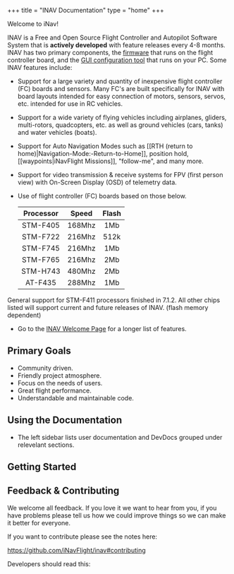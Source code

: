 +++
title = "INAV Documentation"
type = "home"
+++

Welcome to iNav!

INAV is a Free and Open Source Flight Controller and Autopilot Software System that is **actively developed** with feature releases every 4-8 months. INAV has two primary components, the [firmware](https://github.com/iNavFlight/inav/releases/) that runs on the flight controller board, and the [GUI configuration tool](https://github.com/iNavFlight/inav-configurator/releases/) that runs on your PC. Some INAV features include:

- Support for a large variety and quantity of inexpensive flight controller (FC) boards and sensors. Many FC's are built specifically for INAV with board layouts intended for easy connection of motors, sensors, servos, etc. intended for use in RC vehicles.
- Support for a wide variety of flying vehicles including airplanes, gliders, multi-rotors, quadcopters, etc. as well as ground vehicles (cars, tanks) and water vehicles (boats).
- Support for Auto Navigation Modes such as [[RTH (return to home)|Navigation-Mode:-Return-to-Home]], position hold, [[waypoints|iNavFlight Missions]], "follow-me", and many more.
- Support for video transmission & receive systems for FPV (first person view) with On-Screen Display (OSD) of telemetry data.
- Use of flight controller (FC) boards based on those below.

   | Processor | Speed  | Flash |
   |:---------:|:------:|:-----:|
   | STM-F405  | 168Mhz |  1Mb  |
   | STM-F722  | 216Mhz | 512k  |
   | STM-F745  | 216Mhz |  1Mb  |
   | STM-F765  | 216Mhz |  2Mb  |
   | STM-H743  | 480Mhz |  2Mb  |
   | AT-F435   | 288Mhz |  1Mb  |

General support for STM-F411 processors finished in 7.1.2. 
All other chips listed will support current and future releases of INAV. (flash memory dependent)
- Go to the [INAV Welcome Page](https://github.com/iNavFlight/inav?tab=readme-ov-file#readme) for a longer list of features.

## Primary Goals

* Community driven.
* Friendly project atmosphere.
* Focus on the needs of users.
* Great flight performance.
* Understandable and maintainable code.

## Using the Documentation

- The left sidebar lists user documentation and DevDocs grouped under relevelant sections.

## Getting Started



## Feedback & Contributing

We welcome all feedback.  If you love it we want to hear from you, if you have problems please tell us how we could improve things so we can make it better for everyone.

If you want to contribute please see the notes here:

https://github.com/iNavFlight/inav#contributing

Developers should read this:
